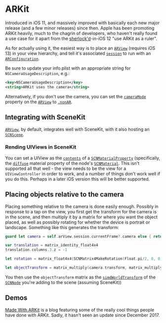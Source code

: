 # ARKit

Introduced in iOS 11, and massively improved with basically each new major release (and a few minor releases) since then. Apple has been promoting ARKit heavily, much to the chagrin of developers, who haven't really found a use case for it apart from the [sherlock'd](https://en.wikipedia.org/wiki/Sherlock_(software)#Sherlocked_as_a_term)-in-iOS 12 "use ARKit as a ruler".

As for actually using it, the easiest way is to place an [`ARView`](https://developer.apple.com/documentation/realitykit/arview) (requires iOS 13) in your view hierarchy, and tell it's associated [`session`](https://developer.apple.com/documentation/arkit/arsession) to run with an [`ARConfiguration`]().

Be sure to update your info.plist with an appropriate string for `NSCameraUsageDescription`, e.g.:

```xml
<key>NSCameraUsageDescription</key>
<string>ARKit uses the camera</string>
```

Alternatively, if you don't use the camera, you can set the [`cameraMode`](https://developer.apple.com/documentation/realitykit/arview/3255305-cameramode) property on the [`ARView`](https://developer.apple.com/documentation/realitykit/arview) to [`.nonAR`](https://developer.apple.com/documentation/realitykit/arview/cameramode).

## Integrating with SceneKit

[`ARView`](https://developer.apple.com/documentation/realitykit/arview), by default, integrates well with SceneKit, with it also hosting an [`SCNScene`](https://developer.apple.com/documentation/scenekit/scnscene).

### Rending UIViews in SceneKit

You can set a UIView as the [`contents`](https://developer.apple.com/documentation/scenekit/scnmaterialproperty/1395372-contents) of a [`SCNMaterialProperty`](https://developer.apple.com/documentation/scenekit/scnmaterialproperty) (specifically, the [`diffuse`](https://developer.apple.com/documentation/scenekit/scnmaterial/1462589-diffuse) material property of the node's [`SCNMaterial`](https://developer.apple.com/documentation/scenekit/scnmaterial). This isn't supported all that well - the view needs to be the view for a `UIViewController` in order to work, and a number of things don't work well if you do this. Perhaps in a later iOS version this will be better supported.

## Placing objects relative to the camera

Placing something relative to the camera is done easily enough. Possibly in response to a tap on the view, you first get the transform for the camera is in the scene, and then multiply it by a matrix for where you want the object placed, as well as possibly rotating for whether the device is portrait or landscape. Something like this generates the transform:

```swift
guard let camera = self.arView.session.currentFrame?.camera else { return }

var translation = matrix_identity_float4x4
translation.columns.3.z = -1

let rotation = matrix_float4x4(SCNMatrix4MakeRotation(Float.pi/2, 0, 0, 1))

let objectTransform = matrix_multiply(camera.transform, matrix_multiply(translation, rotation))
```

You then use the `objectTransform` matrix as the [`simdWorldTransform`](https://developer.apple.com/documentation/scenekit/scnnode/2881868-simdworldtransform) of the [`SCNNode`](https://developer.apple.com/documentation/scenekit/scnnode) you're adding to the scene (assuming SceneKit))

## Demos

[Made With ARKit](https://www.madewitharkit.com) is a blog featuring some of the really cool things people have done with ARKit. Sadly, it hasn't seen an update since December 2017.
